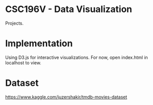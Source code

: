 # CSC196V - Data Visualization
 Projects.
# Implementation
 Using D3.js for interactive visualizations. For now, open index.html in localhost to view.

# Dataset
https://www.kaggle.com/juzershakir/tmdb-movies-dataset
